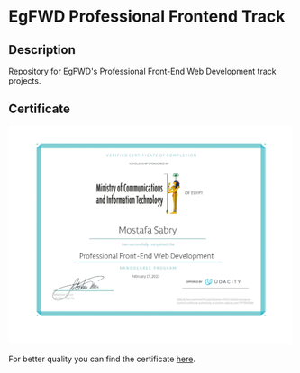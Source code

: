 # EgFWD Professional Frontend Track

## Description
Repository for EgFWD's Professional Front-End Web Development track projects.

## Certificate
![Udacity certificate](./images/certificate.jpg)

For better quality you can find the certificate [here](https://confirm.udacity.com/YPTKKZAM).
